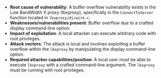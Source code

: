 - **Root cause of vulnerability**: A buffer overflow vulnerability exists in the Low BandWidth X proxy (lbxproxy), specifically in the `ConnectToServer` function located in `lbxproxy/di/wire.c`.
- **Weaknesses/vulnerabilities present**: Buffer overflow due to a crafted display command-line option.
- **Impact of exploitation**: A local attacker can execute arbitrary code with root privileges.
- **Attack vectors**: The attack is local and involves exploiting a buffer overflow within the `lbxproxy` by manipulating the display command-line option.
- **Required attacker capabilities/position**: A local user must be able to execute `lbxproxy` with a crafted command-line argument. The `lbxproxy` must be running with root privileges.